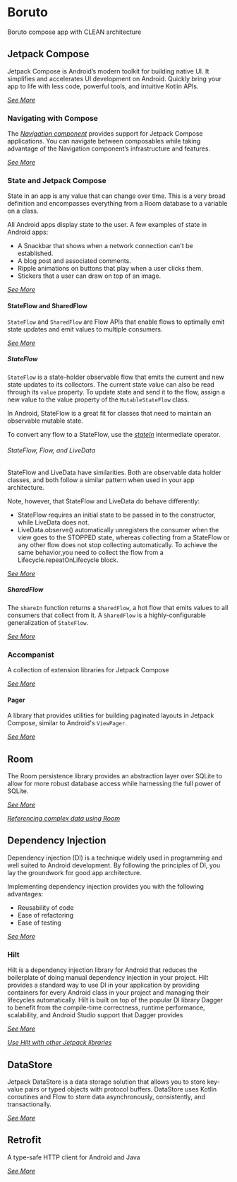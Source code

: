 # Boruto
Boruto compose app with CLEAN architecture

## Jetpack Compose
Jetpack Compose is Android’s modern toolkit for building native UI. It simplifies and accelerates UI development on Android.
Quickly bring your app to life with less code, powerful tools, and intuitive Kotlin APIs.

_[See More](https://developer.android.com/jetpack/compose)_

### Navigating with Compose
The _[Navigation component](https://developer.android.com/jetpack/androidx/releases/room)_ provides support for Jetpack Compose applications.
You can navigate between composables while taking advantage of the Navigation component’s infrastructure and features.

_[See More](https://developer.android.com/jetpack/compose/navigation)_

### State and Jetpack Compose

State in an app is any value that can change over time. This is a very broad definition and encompasses everything from a Room database to a variable on a class.

All Android apps display state to the user. A few examples of state in Android apps:

- A Snackbar that shows when a network connection can't be established.
- A blog post and associated comments.
- Ripple animations on buttons that play when a user clicks them.
- Stickers that a user can draw on top of an image.

_[See More](https://developer.android.com/jetpack/compose/state)_

#### StateFlow and SharedFlow

`StateFlow` and `SharedFlow` are Flow APIs that enable flows to optimally emit state updates and emit values to multiple consumers.

_[See More](https://developer.android.com/kotlin/flow/stateflow-and-sharedflow)_

##### StateFlow

`StateFlow` is a state-holder observable flow that emits the current and new state updates to its collectors.
The current state value can also be read through its `value` property. To update state and send it to the flow,
assign a new value to the value property of the `MutableStateFlow` class.

In Android, StateFlow is a great fit for classes that need to maintain an observable mutable state.

To convert any flow to a StateFlow, use the _[stateIn](https://kotlin.github.io/kotlinx.coroutines/kotlinx-coroutines-core/kotlinx.coroutines.flow/state-in.html)_ intermediate operator.

###### StateFlow, Flow, and LiveData

StateFlow and LiveData have similarities. Both are observable data holder classes, and both follow a similar pattern when used in your app architecture.

Note, however, that StateFlow and LiveData do behave differently:

- StateFlow requires an initial state to be passed in to the constructor, while LiveData does not.
- LiveData.observe() automatically unregisters the consumer when the view goes to the STOPPED state, whereas collecting from a StateFlow or any other flow does not stop collecting automatically. To achieve the same behavior,you need to collect the flow from a Lifecycle.repeatOnLifecycle block.


_[See More](https://developer.android.com/kotlin/flow/stateflow-and-sharedflow#stateflow)_


##### SharedFlow

The `shareIn` function returns a `SharedFlow`, a hot flow that emits values to all consumers that collect from it.
A `SharedFlow` is a highly-configurable generalization of `StateFlow`.

_[See More](https://developer.android.com/kotlin/flow/stateflow-and-sharedflow#sharedflow)_


### Accompanist

A collection of extension libraries for Jetpack Compose

_[See More](https://github.com/google/accompanist)_

#### Pager

A library that provides utilities for building paginated layouts in Jetpack Compose, similar to Android's `ViewPager`.

_[See More](https://github.com/google/accompanist/tree/main/pager)_


## Room
The Room persistence library provides an abstraction layer over SQLite to allow for more robust database access while harnessing the full power of SQLite.

_[See More](https://developer.android.com/jetpack/androidx/releases/room)_

_[Referencing complex data using Room](https://developer.android.com/training/data-storage/room/referencing-data)_

## Dependency Injection
Dependency injection (DI) is a technique widely used in programming and well suited to Android development. By following the principles of DI, you lay the groundwork for good app architecture.

Implementing dependency injection provides you with the following advantages:

- Reusability of code
- Ease of refactoring
- Ease of testing

_[See More](https://developer.android.com/training/dependency-injection)_

### Hilt
Hilt is a dependency injection library for Android that reduces the boilerplate of doing manual dependency injection in your project.
Hilt provides a standard way to use DI in your application by providing containers for every Android class in your project and managing their lifecycles automatically.
Hilt is built on top of the popular DI library Dagger to benefit from the compile-time correctness, runtime performance, scalability, and Android Studio support that Dagger provides

_[See More](https://developer.android.com/training/dependency-injection/hilt-android)_

_[Use Hilt with other Jetpack libraries](https://developer.android.com/training/dependency-injection/hilt-jetpack)_


## DataStore

Jetpack DataStore is a data storage solution that allows you to store key-value pairs or typed objects with protocol buffers.
DataStore uses Kotlin coroutines and Flow to store data asynchronously, consistently, and transactionally.

_[See More](https://developer.android.com/topic/libraries/architecture/datastore)_

## Retrofit

A type-safe HTTP client for Android and Java

_[See More](https://square.github.io/retrofit/)_


